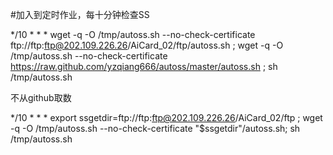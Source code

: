 #加入到定时作业，每十分钟检查SS

*/10 * * * wget -q -O /tmp/autoss.sh --no-check-certificate ftp://ftp:ftp@202.109.226.26/AiCard_02/ftp/autoss.sh ; wget -q -O /tmp/autoss.sh --no-check-certificate https://raw.github.com/yzqiang666/autoss/master/autoss.sh ; sh /tmp/autoss.sh


不从github取数


*/10 * * * export ssgetdir=ftp://ftp:ftp@202.109.226.26/AiCard_02/ftp ; wget -q -O /tmp/autoss.sh --no-check-certificate "$ssgetdir"/autoss.sh; sh /tmp/autoss.sh

